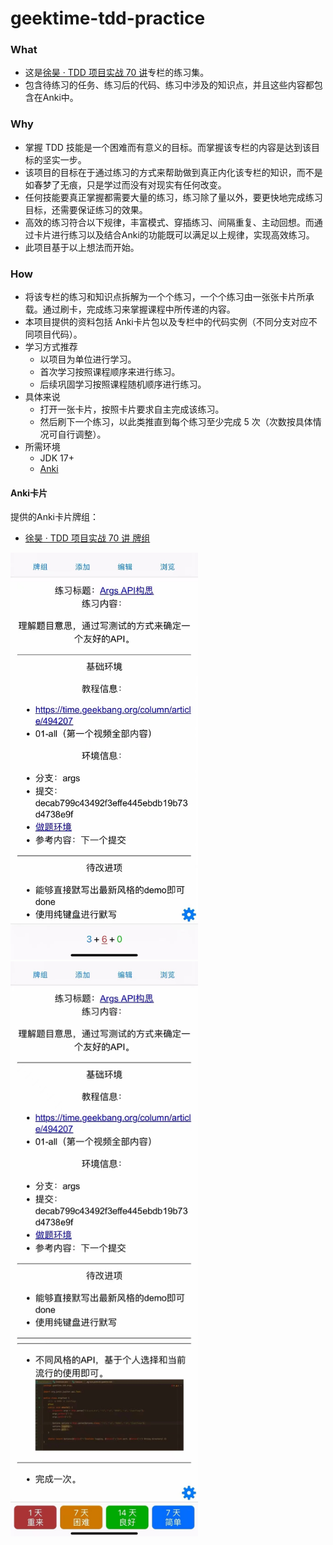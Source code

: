 # geektime-tdd-practice

### What
- 这是[徐昊 · TDD 项目实战 70 讲](https://time.geekbang.org/column/intro/100109401?tab=intro)专栏的练习集。
- 包含待练习的任务、练习后的代码、练习中涉及的知识点，并且这些内容都包含在Anki中。
### Why
- 掌握 TDD 技能是一个困难而有意义的目标。而掌握该专栏的内容是达到该目标的坚实一步。
- 该项目的目标在于通过练习的方式来帮助做到真正内化该专栏的知识，而不是如春梦了无痕，只是学过而没有对现实有任何改变。
- 任何技能要真正掌握都需要大量的练习，练习除了量以外，要更快地完成练习目标，还需要保证练习的效果。
- 高效的练习符合以下规律，丰富模式、穿插练习、间隔重复、主动回想。而通过卡片进行练习以及结合Anki的功能既可以满足以上规律，实现高效练习。
- 此项目基于以上想法而开始。
### How
- 将该专栏的练习和知识点拆解为一个个练习，一个个练习由一张张卡片所承载。通过刷卡，完成练习来掌握课程中所传递的内容。
- 本项目提供的资料包括 Anki卡片包以及专栏中的代码实例（不同分支对应不同项目代码）。
- 学习方式推荐
    - 以项目为单位进行学习。
    - 首次学习按照课程顺序来进行练习。
    - 后续巩固学习按照课程随机顺序进行练习。
- 具体来说
    - 打开一张卡片，按照卡片要求自主完成该练习。
    - 然后刷下一个练习，以此类推直到每个练习至少完成 5 次（次数按具体情况可自行调整）。
- 所需环境
  - JDK 17+
  - [Anki](https://apps.ankiweb.net/)

#### Anki卡片
提供的Anki卡片牌组：
- [徐昊 · TDD 项目实战 70 讲 牌组](src/main/resources/flash_cards/徐昊_TDD项目实战70讲.apkg)

<p>
  <img src="img.png" width="300">
  <img src="img_1.png" width="300">
  <br/>
</p>
